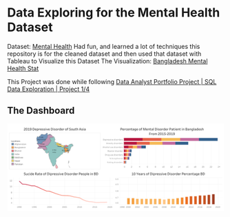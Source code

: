 # Data Exploring for the Mental Health Dataset
Dataset: [Mental Health](https://ourworldindata.org/mental-health)
Had fun, and learned a lot of techniques this repository is for the cleaned dataset and then used that dataset with Tableau to Visualize this Dataset
The Visualization: [Bangladesh Mental Health Stat](https://public.tableau.com/app/profile/srayoshi.mirza/viz/BangladeshMentalHealthStat/Dashboard1)

This Project was done while following [Data Analyst Portfolio Project | SQL Data Exploration | Project 1/4](https://youtu.be/qfyynHBFOsM?si=tbLdwBZCioccyAnx)


## The Dashboard

![Dashboard Screenshot](https://github.com/Srayoshi-Mirza/South-Asian-Mental-Health-Stat/blob/main/Dashboard%201.png)
